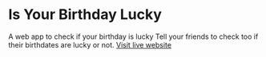 # Is Your Birthday Lucky
A web app to check if your birthday is lucky
Tell your friends to check too if their birthdates are lucky or not.
<a href="the-lucky-birthday.netlify.app">Visit live website</a>
